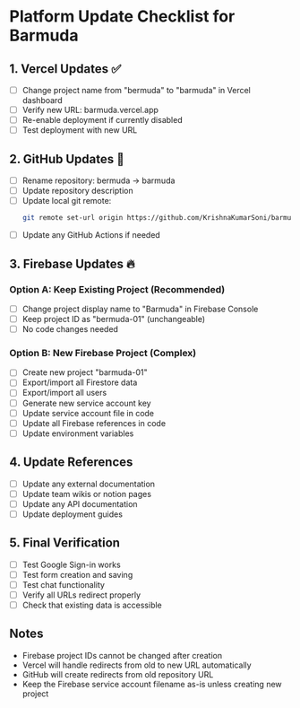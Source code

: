 # Platform Update Checklist for Barmuda

## 1. Vercel Updates ✅
- [ ] Change project name from "bermuda" to "barmuda" in Vercel dashboard
- [ ] Verify new URL: barmuda.vercel.app
- [ ] Re-enable deployment if currently disabled
- [ ] Test deployment with new URL

## 2. GitHub Updates 🐙
- [ ] Rename repository: bermuda → barmuda
- [ ] Update repository description
- [ ] Update local git remote:
  ```bash
  git remote set-url origin https://github.com/KrishnaKumarSoni/barmuda.git
  ```
- [ ] Update any GitHub Actions if needed

## 3. Firebase Updates 🔥

### Option A: Keep Existing Project (Recommended)
- [ ] Change project display name to "Barmuda" in Firebase Console
- [ ] Keep project ID as "bermuda-01" (unchangeable)
- [ ] No code changes needed

### Option B: New Firebase Project (Complex)
- [ ] Create new project "barmuda-01"
- [ ] Export/import all Firestore data
- [ ] Export/import all users
- [ ] Generate new service account key
- [ ] Update service account file in code
- [ ] Update all Firebase references in code
- [ ] Update environment variables

## 4. Update References
- [ ] Update any external documentation
- [ ] Update team wikis or notion pages
- [ ] Update any API documentation
- [ ] Update deployment guides

## 5. Final Verification
- [ ] Test Google Sign-in works
- [ ] Test form creation and saving
- [ ] Test chat functionality
- [ ] Verify all URLs redirect properly
- [ ] Check that existing data is accessible

## Notes
- Firebase project IDs cannot be changed after creation
- Vercel will handle redirects from old to new URL automatically
- GitHub will create redirects from old repository URL
- Keep the Firebase service account filename as-is unless creating new project